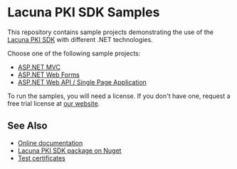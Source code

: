 Lacuna PKI SDK Samples
======================

This repository contains sample projects demonstrating the use of the [Lacuna PKI SDK](https://www.lacunasoftware.com/en/products/pki_sdk)
with different .NET technologies.

Choose one of the following sample projects:

* [ASP.NET MVC](MVC/)
* [ASP.NET Web Forms](WebForms/)
* [ASP.NET Web API / Single Page Application](WebAPI/)

To run the samples, you will need a license. If you don't have one, request a free trial license at
[our website](http://www.lacunasoftware.com/en/home/contact).

See Also
--------

* [Online documentation](http://pki.lacunasoftware.com/Help)
* [Lacuna PKI SDK package on Nuget](https://www.nuget.org/packages/Lacuna.Pki)
* [Test certificates](TestCertificates.md)
